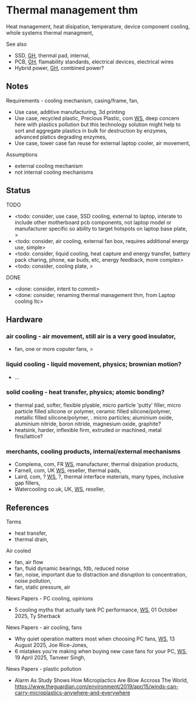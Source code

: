 # Thermal management thm

Heat management, heat disipation, temperature, device component cooling, whole systems thermal managment, 

See also
* SSD, [GH](https://github.com/YorkEarwaker/Electrical-Engineering/tree/main/rpi-z/cpa/ssd), thermal pad, internal, 
* PCB, [GH](https://github.com/YorkEarwaker/Electrical-Engineering/tree/main/pcb), flamability standards, electrical devices, electrical wires
* Hybrid power, [GH](https://github.com/YorkEarwaker/Hybrid-Power), combined power? 

## Notes

Requirements - cooling mechanism, casing/frame, fan, 
* Use case, additive manufacturing, 3d printing
* Use case, recycled plastic, Precious Plastic, com [WS](https://www.preciousplastic.com/), deep concern here with plastics pollution but this technology solution might help to sort and aggregate plastics in bulk for destruction by enzymes, advanced platics degrading enzymes, 
* Use case, tower case fan reuse for external laptop cooler, air movement, 

Assumptions
* external cooling mechanism
* not internal cooling mechanisms

## Status
TODO
* <todo: consider, use case, SSD cooling, external to laptop, interate to include other motherboard pcb components, not laptop model or manufacturer specific so ability to target hotspots on laptop base plate,  >
* <todo: consider, air cooling, external fan box, requires additional energy use, simple>
* <todo: consider, liquid cooling, heat capture and energy transfer, battery pack charing, phone, ear buds, etc, energy feedback, more complex>
* <todo: consider, cooling plate, >

DONE
* <done: consider, intent to commit>
* <done: consider, renaming thermal management thm, from Laptop cooling ltc>

## Hardware

### air cooling - air movement, still air is a very good insulator, 
* fan, one or more coputer fans, >

### liquid cooling - liquid movement, physics; brownian motion? 
* ...

### solid cooling - heat transfer, physics; atomic bonding?
* thermal pad, softer, flexible plyable, micro particle 'putty' filler, micro particle filled silicone or polymer, ceramic filled silicone/polymer, metallic filled silicone/polymer, . micro particles; aluminium oxide, aluminium nitride, boron nitride, magnesium oxide, graphite?
* heatsink, harder, inflexible firm, extruded or machined, metal fins/lattice?

### merchants, cooling products, internal/external mechanisms
* Complema, com, FR [WS](https://www.compelma.com/), manufacturer, thermal disipation products, 
* Farnell, com, UK [WS](https://uk.farnell.com/c/cooling-thermal-management/thermal-interface-materials/thermal-pads), reseller, thermal pads, 
* Laird, com, ? [WS](https://www.laird.com/products/thermal-interface-materials), ?, thermal interface materials, many types, inclusive gap fillers, 
* Watercooling co.uk, UK, [WS](https://www.watercoolinguk.co.uk/), reseller, 


## References

Terms
* heat transfer, 
* thermal drain, 

Air cooled
* fan, air flow
* fan, fluid dynamic bearings, fdb, reduced noise
* fan, noise, important due to distraction and disruption to concentration, noise pollution, 
* fan, static pressure, air

News Papers - PC cooling, opinions
* 5 cooling myths that actually tank PC performance, [WS](https://www.xda-developers.com/5-cooling-myths-that-actually-tank-pc-performance/), 01 October 2025, Ty Sherback

News Papers - air cooling, fans
* Why quiet operation matters most when choosing PC fans, [WS](https://www.xda-developers.com/my-sanity-requires-silent-fans/), 13 August 2025, Joe Rice-Jones, 
* 6 mistakes you're making when buying new case fans for your PC, [WS](https://www.xda-developers.com/mistakes-to-avoid-when-buying-pc-case-fans/), 19 April 2025, Tanveer Singh,

News Papers - plastic pollution
* Alarm As Study Shows How Microplactics Are Blow Accross The World, https://www.theguardian.com/environment/2019/apr/15/winds-can-carry-microplastics-anywhere-and-everywhere

